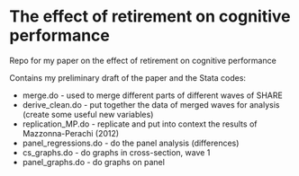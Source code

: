 The effect of retirement on cognitive performance
==================================================

Repo for my paper on the effect of retirement on cognitive performance

Contains my preliminary draft of the paper and the Stata codes:
* merge.do - used to merge different parts of different waves of SHARE
* derive_clean.do - put together the data of merged waves for analysis (create some useful new variables)
* replication_MP.do - replicate and put into context the results of Mazzonna-Perachi (2012)
* panel_regressions.do - do the panel analysis (differences)
* cs_graphs.do - do graphs in cross-section, wave 1
* panel_graphs.do - do graphs on panel
